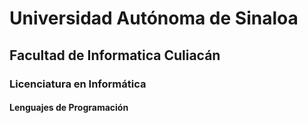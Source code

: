 # Universidad Autónoma de Sinaloa
## Facultad de Informatica Culiacán
### Licenciatura en Informática
#### Lenguajes de Programación
